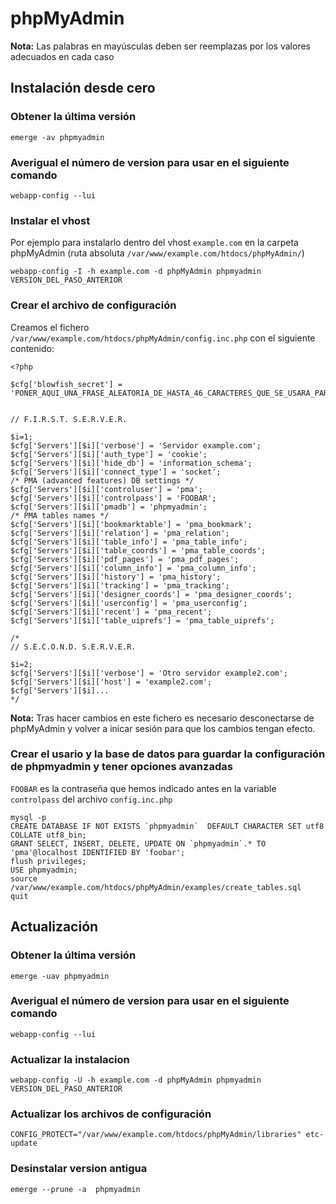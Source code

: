 # phpMyAdmin

__Nota:__ Las palabras en mayúsculas deben ser reemplazas por los valores adecuados en cada caso

## Instalación desde cero

### Obtener la última versión

	emerge -av phpmyadmin

### Averigual el número de version para usar en el siguiente comando

	webapp-config --lui

### Instalar el vhost 

Por ejemplo para instalarlo dentro del vhost `example.com` en la carpeta phpMyAdmin (ruta absoluta  `/var/www/example.com/htdocs/phpMyAdmin/`)

	webapp-config -I -h example.com -d phpMyAdmin phpmyadmin VERSION_DEL_PASO_ANTERIOR

### Crear el archivo de configuración

Creamos el fichero `/var/www/example.com/htdocs/phpMyAdmin/config.inc.php` con el siguiente contenido:

	<?php

	$cfg['blowfish_secret'] = 'PONER_AQUI_UNA_FRASE_ALEATORIA_DE_HASTA_46_CARACTERES_QUE_SE_USARA_PARA_CIFRAR_LA_CONTRASENA_DE_LA_COOKIE';


	// F.I.R.S.T. S.E.R.V.E.R.

	$i=1;
	$cfg['Servers'][$i]['verbose'] = 'Servidor example.com';
	$cfg['Servers'][$i]['auth_type'] = 'cookie';
	$cfg['Servers'][$i]['hide_db'] = 'information_schema';
	$cfg['Servers'][$i]['connect_type'] = 'socket';
	/* PMA (advanced features) DB settings */
	$cfg['Servers'][$i]['controluser'] = 'pma';
	$cfg['Servers'][$i]['controlpass'] = 'FOOBAR';
	$cfg['Servers'][$i]['pmadb'] = 'phpmyadmin';
	/* PMA tables names */
	$cfg['Servers'][$i]['bookmarktable'] = 'pma_bookmark';
	$cfg['Servers'][$i]['relation'] = 'pma_relation';
	$cfg['Servers'][$i]['table_info'] = 'pma_table_info';
	$cfg['Servers'][$i]['table_coords'] = 'pma_table_coords';
	$cfg['Servers'][$i]['pdf_pages'] = 'pma_pdf_pages';
	$cfg['Servers'][$i]['column_info'] = 'pma_column_info';
	$cfg['Servers'][$i]['history'] = 'pma_history';
	$cfg['Servers'][$i]['tracking'] = 'pma_tracking';
	$cfg['Servers'][$i]['designer_coords'] = 'pma_designer_coords';
	$cfg['Servers'][$i]['userconfig'] = 'pma_userconfig';
	$cfg['Servers'][$i]['recent'] = 'pma_recent';
	$cfg['Servers'][$i]['table_uiprefs'] = 'pma_table_uiprefs';

	/*
	// S.E.C.O.N.D. S.E.R.V.E.R.

	$i=2;
	$cfg['Servers'][$i]['verbose'] = 'Otro servidor example2.com';
	$cfg['Servers'][$i]['host'] = 'example2.com';
	$cfg['Servers'][$i]...
	*/

__Nota:__ Tras hacer cambios en este fichero es necesario desconectarse de phpMyAdmin y volver a inicar sesión para que los cambios tengan efecto.

### Crear el usario y la base de datos para guardar la configuración de phpmyadmin y tener opciones avanzadas

`FOOBAR` es la contraseña que hemos indicado antes en la variable `controlpass` del archivo `config.inc.php`

	mysql -p
	CREATE DATABASE IF NOT EXISTS `phpmyadmin`  DEFAULT CHARACTER SET utf8 COLLATE utf8_bin;
	GRANT SELECT, INSERT, DELETE, UPDATE ON `phpmyadmin`.* TO 'pma'@localhost IDENTIFIED BY 'foobar';
	flush privileges;
	USE phpmyadmin;
	source /var/www/example.com/htdocs/phpMyAdmin/examples/create_tables.sql
	quit


## Actualización

###  Obtener la última versión

	emerge -uav phpmyadmin

###  Averigual el número de version para usar en el siguiente comando

	webapp-config --lui

### Actualizar la instalacion

	webapp-config -U -h example.com -d phpMyAdmin phpmyadmin VERSION_DEL_PASO_ANTERIOR

### Actualizar los archivos de configuración

	CONFIG_PROTECT="/var/www/example.com/htdocs/phpMyAdmin/libraries" etc-update

### Desinstalar version antigua

	emerge --prune -a  phpmyadmin